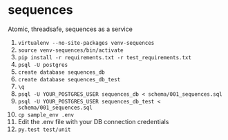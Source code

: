 # sequences
Atomic, threadsafe, sequences as a service


1. `virtualenv --no-site-packages venv-sequences`
1. `source venv-sequences/bin/activate`
1. `pip install -r requirements.txt -r test_requirements.txt`
1. `psql -U postgres`
1. `create database sequences_db`
1. `create database sequences_db_test`
1. `\q`
1. `psql -U YOUR_POSTGRES_USER sequences_db < schema/001_sequences.sql`
1. `psql -U YOUR_POSTGRES_USER sequences_db_test < schema/001_sequences.sql`
1. `cp sample_env .env`
1. Edit the .env file with your DB connection credentials
1. `py.test test/unit`

